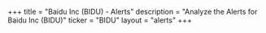 +++
title = "Baidu Inc (BIDU) - Alerts"
description = "Analyze the Alerts for Baidu Inc (BIDU)"
ticker = "BIDU"
layout = "alerts"
+++

